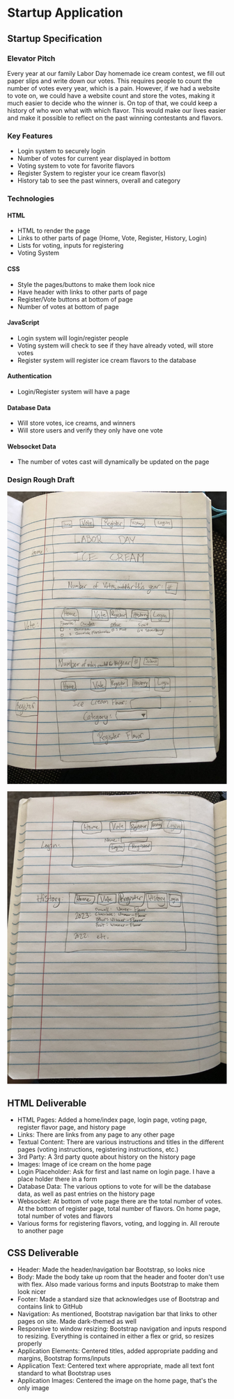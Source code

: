 # Startup Application

## Startup Specification

### Elevator Pitch

Every year at our family Labor Day homemade ice cream contest, we fill out paper slips and write down our votes. This requires people to count the number of votes every year, which is a pain. However, if we had a website to vote on, we could have a website count and store the votes, making it much easier to decide who the winner is. On top of that, we could keep a history of who won what with which flavor. This would make our lives easier and make it possible to reflect on the past winning contestants and flavors. 

### Key Features

- Login system to securely login
- Number of votes for current year displayed in bottom
- Voting system to vote for favorite flavors
- Register System to register your ice cream flavor(s)
- History tab to see the past winners, overall and category

### Technologies

#### HTML
- HTML to render the page
- Links to other parts of page (Home, Vote, Register, History, Login)
- Lists for voting, inputs for registering
- Voting System

#### CSS
- Style the pages/buttons to make them look nice
- Have header with links to other parts of page
- Register/Vote buttons at bottom of page
- Number of votes at bottom of page

#### JavaScript
- Login system will login/register people
- Voting system will check to see if they have already voted, will store votes
- Register system will register ice cream flavors to the database

#### Authentication
- Login/Register system will have a page

#### Database Data
- Will store votes, ice creams, and winners
- Will store users and verify they only have one vote

#### Websocket Data
- The number of votes cast will dynamically be updated on the page

### Design Rough Draft
![Rough Draft 1](images/RoughDraft1.jpeg)

![Rough Draft 2](images/RoughDraft2.jpeg)


## HTML Deliverable
- HTML Pages: Added a home/index page, login page, voting page, register flavor page, and history page
- Links: There are links from any page to any other page
- Textual Content: There are various instructions and titles in the different pages (voting instructions, registering instructions, etc.)
- 3rd Party: A 3rd party quote about history on the history page
- Images: Image of ice cream on the home page
- Login Placeholder: Ask for first and last name on login page. I have a place holder there in a form
- Database Data: The various options to vote for will be the database data, as well as past entries on the history page
- Websocket: At bottom of vote page there are the total number of votes. At the bottom of register page, total number of flavors. On home page, total number of votes and flavors
- Various forms for registering flavors, voting, and logging in. All reroute to another page

## CSS Deliverable
- Header: Made the header/navigation bar Bootstrap, so looks nice
- Body: Made the body take up room that the header and footer don't use with flex. Also made various forms and inputs Bootstrap to make them look nicer
- Footer: Made a standard size that acknowledges use of Bootstrap and contains link to GitHub
- Navigation: As mentioned, Bootstrap navigation bar that links to other pages on site. Made dark-themed as well
- Responsive to window resizing: Bootstrap navigation and inputs respond to resizing. Everything is contained in either a flex or grid, so resizes properly
- Application Elements: Centered titles, added appropriate padding and margins, Bootstrap forms/inputs
- Application Text: Centered text where appropriate, made all text font standard to what Bootstrap uses
- Application Images: Centered the image on the home page, that's the only image
